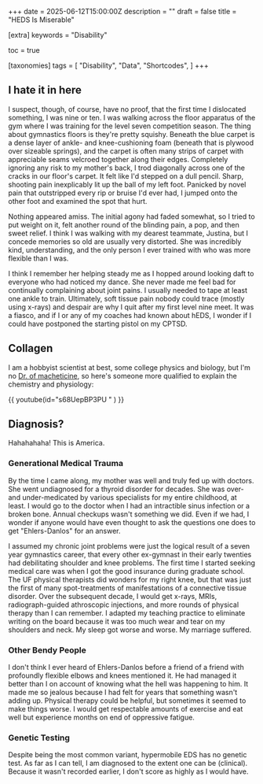+++
date = 2025-06-12T15:00:00Z
description = ""
draft = false
title = "HEDS Is Miserable"

[extra]
keywords = "Disability"

toc = true

[taxonomies]
tags = [
    "Disability",
    "Data",
    "Shortcodes",
]
+++

## I hate it in here

I suspect, though, of course, have no proof, that the first time I dislocated something, I was nine or ten. I was walking across the floor apparatus of the gym where I was training for the level seven competition season. The thing about gymnastics floors is they're pretty squishy. Beneath the blue carpet is a dense layer of ankle- and knee-cushioning foam (beneath that is plywood over sizeable springs), and the carpet is often many strips of carpet with appreciable seams velcroed together along their edges. Completely ignoring any risk to my mother's back, I trod diagonally across one of the cracks in our floor's carpet. It felt like I'd stepped on a dull pencil. Sharp, shooting pain inexplicably lit up the ball of my left foot. Panicked by novel pain that outstripped every rip or bruise I'd ever had, I jumped onto the other foot and examined the spot that hurt.

Nothing appeared amiss. The initial agony had faded somewhat, so I tried to put weight on it, felt another round of the blinding pain, a pop, and then sweet relief. I think I was walking with my dearest teammate, Justina, but I concede memories so old are usually very distorted. She was incredibly kind, understanding, and the only person I ever trained with who was more flexible than I was.

I think I remember her helping steady me as I hopped around looking daft to everyone who had noticed my dance. She never made me feel bad for continually complaining about joint pains. I usually needed to tape at least one ankle to train. Ultimately, soft tissue pain nobody could trace (mostly using x-rays) and despair are why I quit after my first level nine meet. It was a fiasco, and if I or any of my coaches had known about hEDS, I wonder if I could have postponed the starting pistol on my CPTSD.

## Collagen

I am a hobbyist scientist at best, some college physics and biology, but I'm no [Dr. of macheticine](https://en.wikipedia.org/wiki/Robert_Evans_(journalist)), so here's someone more qualified to explain the chemistry and physiology:

{{ youtube(id="s68UepBP3PU " ) }}

## Diagnosis?

Hahahahaha! This is America.

### Generational Medical Trauma

By the time I came along, my mother was well and truly fed up with doctors. She went undiagnosed for a thyroid disorder for decades. She was over- and under-medicated by various specialists for my entire childhood, at least. I would go to the doctor when I had an intractible sinus infection or a broken bone. Annual checkups wasn't something we did. Even if we had, I wonder if anyone would have even thought to ask the questions one does to get "Ehlers-Danlos" for an answer.

I assumed my chronic joint problems were just the logical result of a seven year gymnastics career, that every other ex-gymnast in their early twenties had debilitating shoulder and knee problems. The first time I started seeking medical care was when I got the good insurance during graduate school. The UF physical therapists did wonders for my right knee, but that was just the first of many spot-treatments of manifestations of a connective tissue disorder. Over the subsequent decade, I would get x-rays, MRIs, radiograph-guided athroscopic injections, and more rounds of physical therapy than I can remember. I adapted my teaching practice to eliminate writing on the board because it was too much wear and tear on my shoulders and neck. My sleep got worse and worse. My marriage suffered.

### Other Bendy People

I don't think I ever heard of Ehlers-Danlos before a friend of a friend with profoundly flexible elbows and knees mentioned it. He had managed it better than I on account of knowing what the hell was happening to him. It made me so jealous because I had felt for years that something wasn't adding up. Physical therapy could be helpful, but sometimes it seemed to make things worse. I would get respectable amounts of exercise and eat well but experience months on end of oppressive fatigue.

### Genetic Testing

Despite being the most common variant, hypermobile EDS has no genetic test. As far as I can tell, I am diagnosed to the extent one can be (clinical). Because it wasn't recorded earlier, I don't score as highly as I would have.

###
